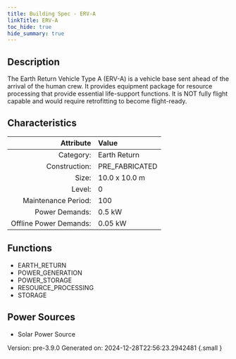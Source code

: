 ```yaml
---
title: Building Spec - ERV-A
linkTitle: ERV-A
toc_hide: true
hide_summary: true
---
```


## Description
The Earth Return Vehicle Type A (ERV-A) is a vehicle base sent ahead of the arrival of the human crew. It provides equipment package for resource processing that provide essential life-support functions. It is NOT fully flight capable and would require retrofitting to become flight-ready.

## Characteristics

| Attribute      | Value |
|--------:|:------|
|Category:|Earth Return|
|Construction:|PRE_FABRICATED|
|Size:|10.0 x 10.0 m|
|Level:|0|
|Maintenance Period:|100|
|Power Demands:|0.5 kW|
|Offline Power Demands:|0.05 kW|

## Functions
      
- EARTH_RETURN
- POWER_GENERATION
- POWER_STORAGE
- RESOURCE_PROCESSING
- STORAGE


## Power Sources
      
- Solar Power Source


Version: pre-3.9.0 Generated on: 2024-12-28T22:56:23.2942481
{.small }